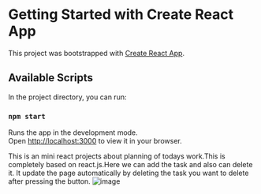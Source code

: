 # Getting Started with Create React App

This project was bootstrapped with [Create React App](https://github.com/facebook/create-react-app).

## Available Scripts

In the project directory, you can run:

### `npm start`

Runs the app in the development mode.\
Open [http://localhost:3000](http://localhost:3000) to view it in your browser.


This is an mini react projects about planning of todays work.This is completely based on react.js.Here we can add the task and also can delete it. It update the page automatically by deleting the task you want to delete after pressing the button.
![image](https://user-images.githubusercontent.com/45491679/209288180-ced07002-29db-4f64-a424-6a96d9d8751b.png)
